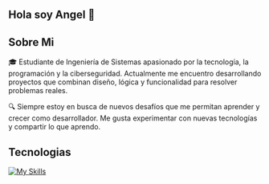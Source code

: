 ## Hola soy Angel 👋

<h2>Sobre Mi</h2>
🎓 Estudiante de Ingeniería de Sistemas apasionado por la tecnología, la programación y la ciberseguridad. Actualmente me encuentro desarrollando proyectos que combinan diseño, lógica y funcionalidad para resolver problemas reales.

🔍 Siempre estoy en busca de nuevos desafíos que me permitan aprender y crecer como desarrollador. Me gusta experimentar con nuevas tecnologías y compartir lo que aprendo.

<h2>Tecnologias</h2>

[![My Skills](https://skillicons.dev/icons?i=java,html,css,ps,ai)](https://skillicons.dev)

